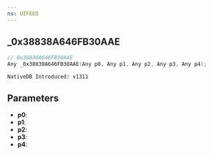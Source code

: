 ```yaml
---
ns: UIFEED
---
```

## _0x38838A646FB30AAE

```c
// 0x38838A646FB30AAE
Any _0x38838A646FB30AAE(Any p0, Any p1, Any p2, Any p3, Any p4);
```

```
NativeDB Introduced: v1311
```

## Parameters
* **p0**:
* **p1**:
* **p2**:
* **p3**:
* **p4**:
